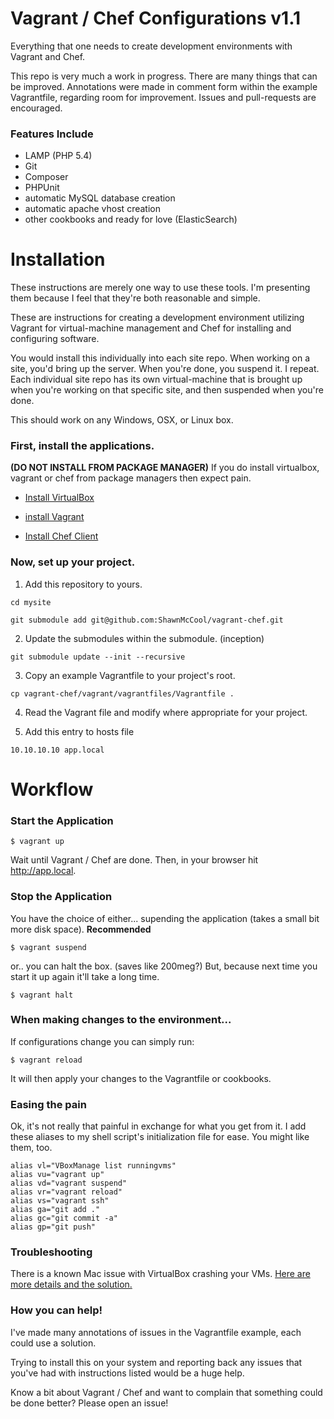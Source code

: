 # Vagrant / Chef Configurations v1.1

Everything that one needs to create development environments with Vagrant and Chef.

This repo is very much a work in progress. There are many things that can be improved. Annotations were made in comment form within the example Vagrantfile, regarding room for improvement. Issues and pull-requests are encouraged.

### Features Include

- LAMP (PHP 5.4)
- Git
- Composer
- PHPUnit
- automatic MySQL database creation
- automatic apache vhost creation
- other cookbooks and ready for love (ElasticSearch)

# Installation

These instructions are merely one way to use these tools. I'm presenting them because I feel that they're both reasonable and simple.

These are instructions for creating a development environment utilizing Vagrant for virtual-machine management and Chef for installing and configuring software.

You would install this individually into each site repo. When working on a site, you'd bring up the server. When you're done, you suspend it. I repeat. Each individual site repo has its own virtual-machine that is brought up when you're working on that specific site, and then suspended when you're done.

This should work on any Windows, OSX, or Linux box.

### First, install the applications.

**(DO NOT INSTALL FROM PACKAGE MANAGER)** If you do install virtualbox, vagrant or chef from package managers then expect pain.

- [Install VirtualBox](https://www.virtualbox.org/wiki/Downloads)

- [install Vagrant](http://downloads.vagrantup.com/)

- [Install Chef Client](http://www.opscode.com/chef/install/)

### Now, set up your project.

1. Add this repository to yours.

```
cd mysite

git submodule add git@github.com:ShawnMcCool/vagrant-chef.git
```


2. Update the submodules within the submodule. (inception)

```
git submodule update --init --recursive
```

3. Copy an example Vagrantfile to your project's root.

```
cp vagrant-chef/vagrant/vagrantfiles/Vagrantfile .
```

4. Read the Vagrant file and modify where appropriate for your project.

5. Add this entry to hosts file

```
10.10.10.10 app.local
```

# Workflow

### Start the Application

	$ vagrant up

Wait until Vagrant / Chef are done. Then, in your browser hit http://app.local.

### Stop the Application

You have the choice of either... supending the application (takes a small bit more disk space). **Recommended**

	$ vagrant suspend

or.. you can halt the box. (saves like 200meg?) But, because next time you start it up again it'll take a long time.

	$ vagrant halt

### When making changes to the environment...

If configurations change you can simply run:

	$ vagrant reload

It will then apply your changes to the Vagrantfile or cookbooks.

### Easing the pain

Ok, it's not really that painful in exchange for what you get from it. I add these aliases to my shell script's initialization file for ease. You might like them, too.

    alias vl="VBoxManage list runningvms"
    alias vu="vagrant up"
    alias vd="vagrant suspend"
    alias vr="vagrant reload"
    alias vs="vagrant ssh"
    alias ga="git add ."
    alias gc="git commit -a"
    alias gp="git push"

### Troubleshooting

There is a known Mac issue with VirtualBox crashing your VMs. [Here are more details and the solution.](https://www.virtualbox.org/ticket/11649)

### How you can help!

I've made many annotations of issues in the Vagrantfile example, each could use a solution.

Trying to install this on your system and reporting back any issues that you've had with instructions listed would be a huge help.

Know a bit about Vagrant / Chef and want to complain that something could be done better? Please open an issue!
